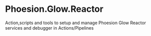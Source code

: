 # Phoesion.Glow.Reactor
Action,scripts and tools to setup and manage Phoesion Glow Reactor services and debugger in Actions/Pipelines
